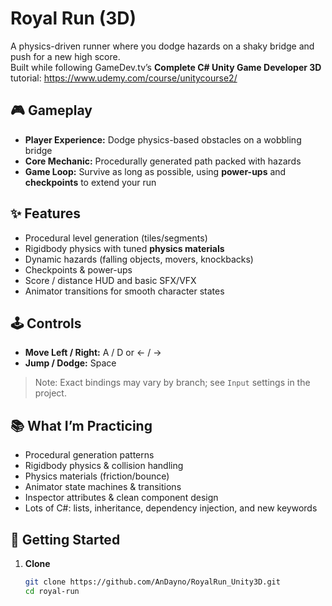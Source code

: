 # Royal Run (3D)

A physics-driven runner where you dodge hazards on a shaky bridge and push for a new high score.  
Built while following GameDev.tv’s **Complete C# Unity Game Developer 3D** tutorial: https://www.udemy.com/course/unitycourse2/

## 🎮 Gameplay
- **Player Experience:** Dodge physics-based obstacles on a wobbling bridge
- **Core Mechanic:** Procedurally generated path packed with hazards
- **Game Loop:** Survive as long as possible, using **power-ups** and **checkpoints** to extend your run

## ✨ Features
- Procedural level generation (tiles/segments)
- Rigidbody physics with tuned **physics materials**
- Dynamic hazards (falling objects, movers, knockbacks)
- Checkpoints & power-ups
- Score / distance HUD and basic SFX/VFX
- Animator transitions for smooth character states

## 🕹️ Controls
- **Move Left / Right:** A / D or ← / →  
- **Jump / Dodge:** Space 

> Note: Exact bindings may vary by branch; see `Input` settings in the project.

## 📚 What I’m Practicing
- Procedural generation patterns  
- Rigidbody physics & collision handling  
- Physics materials (friction/bounce)  
- Animator state machines & transitions  
- Inspector attributes & clean component design  
- Lots of C#: lists, inheritance, dependency injection, and new keywords

## 🚀 Getting Started
1. **Clone**
   ```bash
   git clone https://github.com/AnDayno/RoyalRun_Unity3D.git
   cd royal-run
